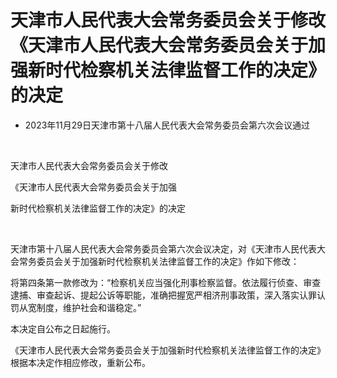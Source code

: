 # 天津市人民代表大会常务委员会关于修改《天津市人民代表大会常务委员会关于加强新时代检察机关法律监督工作的决定》的决定

- 2023年11月29日天津市第十八届人民代表大会常务委员会第六次会议通过

<!-- INFO END -->

​

天津市人民代表大会常务委员会关于修改

《天津市人民代表大会常务委员会关于加强

新时代检察机关法律监督工作的决定》的决定

​

天津市第十八届人民代表大会常务委员会第六次会议决定，对《天津市人民代表大会常务委员会关于加强新时代检察机关法律监督工作的决定》作如下修改：

将第四条第一款修改为：“检察机关应当强化刑事检察监督。依法履行侦查、审查逮捕、审查起诉、提起公诉等职能，准确把握宽严相济刑事政策，深入落实认罪认罚从宽制度，维护社会和谐稳定。”

本决定自公布之日起施行。

《天津市人民代表大会常务委员会关于加强新时代检察机关法律监督工作的决定》根据本决定作相应修改，重新公布。
